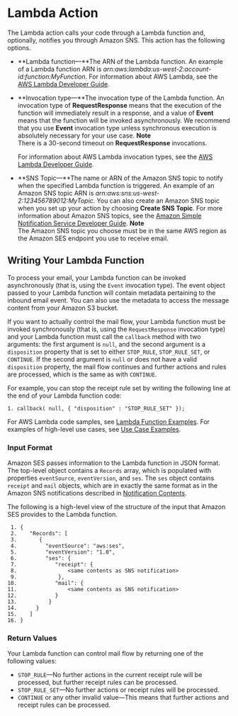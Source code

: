 # Lambda Action<a name="receiving-email-action-lambda"></a>

The Lambda action calls your code through a Lambda function and, optionally, notifies you through Amazon SNS\. This action has the following options\.
+ **Lambda function—**The ARN of the Lambda function\. An example of a Lambda function ARN is *arn:aws:lambda:us\-west\-2:account\-id:function:MyFunction*\. For information about AWS Lambda, see the [AWS Lambda Developer Guide](https://docs.aws.amazon.com/lambda/latest/dg/welcome.html)\.
+ **Invocation type—**The invocation type of the Lambda function\. An invocation type of **RequestResponse** means that the execution of the function will immediately result in a response, and a value of **Event** means that the function will be invoked asynchronously\. We recommend that you use **Event** invocation type unless synchronous execution is absolutely necessary for your use case\.
**Note**  
There is a 30\-second timeout on **RequestResponse** invocations\.

  For information about AWS Lambda invocation types, see the [AWS Lambda Developer Guide](https://docs.aws.amazon.com/lambda/latest/dg/API_Invoke.html)\.
+ **SNS Topic—**The name or ARN of the Amazon SNS topic to notify when the specified Lambda function is triggered\. An example of an Amazon SNS topic ARN is *arn:aws:sns:us\-west\-2:123456789012:MyTopic*\. You can also create an Amazon SNS topic when you set up your action by choosing **Create SNS Topic**\. For more information about Amazon SNS topics, see the [Amazon Simple Notification Service Developer Guide](https://docs.aws.amazon.com/sns/latest/dg/CreateTopic.html)\.
**Note**  
The Amazon SNS topic you choose must be in the same AWS region as the Amazon SES endpoint you use to receive email\. 

## Writing Your Lambda Function<a name="receiving-email-action-lambda-function"></a>

To process your email, your Lambda function can be invoked asynchronously \(that is, using the `Event` invocation type\)\. The event object passed to your Lambda function will contain metadata pertaining to the inbound email event\. You can also use the metadata to access the message content from your Amazon S3 bucket\.

If you want to actually control the mail flow, your Lambda function must be invoked synchronously \(that is, using the `RequestResponse` invocation type\) and your Lambda function must call the `callback` method with two arguments: the first argument is `null`, and the second argument is a `disposition` property that is set to either `STOP_RULE`, `STOP_RULE_SET`, or `CONTINUE`\. If the second argument is `null` or does not have a valid `disposition` property, the mail flow continues and further actions and rules are processed, which is the same as with `CONTINUE`\.

For example, you can stop the receipt rule set by writing the following line at the end of your Lambda function code:

```
1. callback( null, { "disposition" : "STOP_RULE_SET" });
```

For AWS Lambda code samples, see [Lambda Function Examples](receiving-email-action-lambda-example-functions.md)\. For examples of high\-level use cases, see [Use Case Examples](receiving-email-action-lambda-example-use-cases.md)\.

### Input Format<a name="receiving-email-action-lambda-input"></a>

Amazon SES passes information to the Lambda function in JSON format\. The top\-level object contains a `Records` array, which is populated with properties `eventSource`, `eventVersion`, and `ses`\. The `ses` object contains `receipt` and `mail` objects, which are in exactly the same format as in the Amazon SNS notifications described in [Notification Contents](receiving-email-notifications-contents.md)\.

The following is a high\-level view of the structure of the input that Amazon SES provides to the Lambda function\.

```
 1. {
 2.    "Records": [
 3.       {
 4.         "eventSource": "aws:ses",
 5.         "eventVersion": "1.0",
 6.         "ses": {
 7.            "receipt": {
 8.                <same contents as SNS notification>
 9.             },
10.            "mail": {
11.                <same contents as SNS notification>
12.            }
13.          }
14.      }
15.    ]
16. }
```

### Return Values<a name="receiving-email-action-lambda-function-return-values"></a>

Your Lambda function can control mail flow by returning one of the following values:
+ `STOP_RULE`—No further actions in the current receipt rule will be processed, but further receipt rules can be processed\.
+ `STOP_RULE_SET`—No further actions or receipt rules will be processed\.
+ `CONTINUE` or any other invalid value—This means that further actions and receipt rules can be processed\.